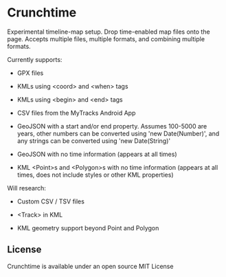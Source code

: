 # Crunchtime

Experimental timeline-map setup. Drop time-enabled map files onto the page. Accepts multiple files, multiple formats, and combining multiple formats.

Currently supports:

* GPX files

* KMLs using &lt;coord&gt; and &lt;when&gt; tags

* KMLs using &lt;begin&gt; and &lt;end&gt; tags

* CSV files from the MyTracks Android App

* GeoJSON with a start and/or end property. Assumes 100-5000 are years, other numbers can be converted using 'new Date(Number)', and any strings can be converted using 'new Date(String)'

* GeoJSON with no time information (appears at all times)

* KML &lt;Point&gt;s and &lt;Polygon&gt;s with no time information (appears at all times, does not include styles or other KML properties)

Will research:

* Custom CSV / TSV files

* &lt;Track&gt; in KML

* KML geometry support beyond Point and Polygon

## License

Crunchtime is available under an open source MIT License